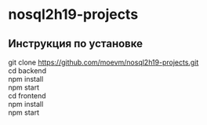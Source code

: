 # nosql2h19-projects
## Инструкция по установке
git clone https://github.com/moevm/nosql2h19-projects.git \
cd backend \
npm install\
npm start \
cd frontend \
npm install \
npm start
